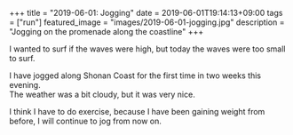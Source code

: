 +++
title =  "2019-06-01: Jogging"
date = 2019-06-01T19:14:13+09:00
tags = ["run"]
featured_image = "images/2019-06-01-jogging.jpg"
description = "Jogging on the promenade along the coastline"
+++

I wanted to surf if the waves were high,
but today the waves were too small to surf.

I have jogged along Shonan Coast for the first time in two weeks this evening.  
The weather was a bit cloudy, but it was very nice.

I think I have to do exercise,
because I have been gaining weight from before,
I will continue to jog from now on.

<!--
今日の夕方に二週間ぶりに、湘南海岸沿いをジョギングしてきました。
天気は少し曇りでしたが、とても気持ちよかったです。

運動しないといけないなとは思っているのですが、
面倒くさくなって、走るのを怠ってしまいます。

私は、前から体重が増えてきていますし、
これからは継続的にジョギングをします。
-->
